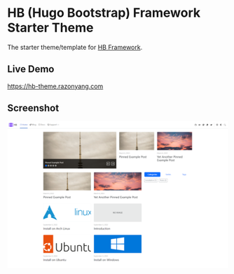 # HB (Hugo Bootstrap) Framework Starter Theme

The starter theme/template for [HB Framework](https://github.com/razonyang/hb).

## Live Demo

https://hb-theme.razonyang.com

## Screenshot

![Screenshot](https://raw.githubusercontent.com/razonyang/hb-theme/main/images/screenshot.png)

